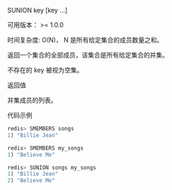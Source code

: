 SUNION key [key …]

可用版本： >= 1.0.0

时间复杂度: O(N)， N 是所有给定集合的成员数量之和。

返回一个集合的全部成员，该集合是所有给定集合的并集。

不存在的 key 被视为空集。

返回值

并集成员的列表。

代码示例

```javascript
redis> SMEMBERS songs
1) "Billie Jean"

redis> SMEMBERS my_songs
1) "Believe Me"

redis> SUNION songs my_songs
1) "Billie Jean"
2) "Believe Me"

```

